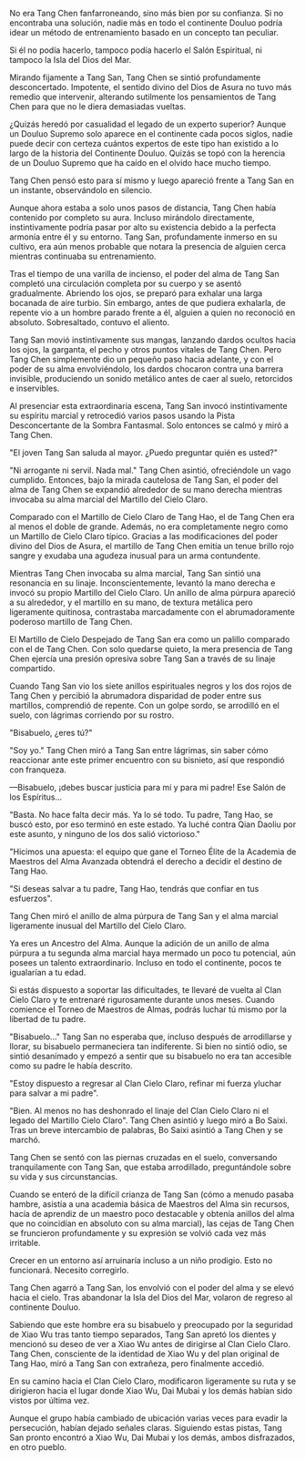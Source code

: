 
No era Tang Chen fanfarroneando, sino más bien por su confianza. Si no encontraba una solución, nadie más en todo el continente Douluo podría idear un método de entrenamiento basado en un concepto tan peculiar.

Si él no podía hacerlo, tampoco podía hacerlo el Salón Espiritual, ni tampoco la Isla del Dios del Mar.

Mirando fijamente a Tang San, Tang Chen se sintió profundamente desconcertado. Impotente, el sentido divino del Dios de Asura no tuvo más remedio que intervenir, alterando sutilmente los pensamientos de Tang Chen para que no le diera demasiadas vueltas.

¿Quizás heredó por casualidad el legado de un experto superior? Aunque un Douluo Supremo solo aparece en el continente cada pocos siglos, nadie puede decir con certeza cuántos expertos de este tipo han existido a lo largo de la historia del Continente Douluo. Quizás se topó con la herencia de un Douluo Supremo que ha caído en el olvido hace mucho tiempo.

Tang Chen pensó esto para sí mismo y luego apareció frente a Tang San en un instante, observándolo en silencio.

Aunque ahora estaba a solo unos pasos de distancia, Tang Chen había contenido por completo su aura. Incluso mirándolo directamente, instintivamente podría pasar por alto su existencia debido a la perfecta armonía entre él y su entorno. Tang San, profundamente inmerso en su cultivo, era aún menos probable que notara la presencia de alguien cerca mientras continuaba su entrenamiento.

Tras el tiempo de una varilla de incienso, el poder del alma de Tang San completó una circulación completa por su cuerpo y se asentó gradualmente. Abriendo los ojos, se preparó para exhalar una larga bocanada de aire turbio. Sin embargo, antes de que pudiera exhalarla, de repente vio a un hombre parado frente a él, alguien a quien no reconoció en absoluto. Sobresaltado, contuvo el aliento.

Tang San movió instintivamente sus mangas, lanzando dardos ocultos hacia los ojos, la garganta, el pecho y otros puntos vitales de Tang Chen. Pero Tang Chen simplemente dio un pequeño paso hacia adelante, y con el poder de su alma envolviéndolo, los dardos chocaron contra una barrera invisible, produciendo un sonido metálico antes de caer al suelo, retorcidos e inservibles.

Al presenciar esta extraordinaria escena, Tang San invocó instintivamente su espíritu marcial y retrocedió varios pasos usando la Pista Desconcertante de la Sombra Fantasmal. Solo entonces se calmó y miró a Tang Chen.

"El joven Tang San saluda al mayor. ¿Puedo preguntar quién es usted?"

"Ni arrogante ni servil. Nada mal." Tang Chen asintió, ofreciéndole un vago cumplido. Entonces, bajo la mirada cautelosa de Tang San, el poder del alma de Tang Chen se expandió alrededor de su mano derecha mientras invocaba su alma marcial del Martillo del Cielo Claro.

Comparado con el Martillo de Cielo Claro de Tang Hao, el de Tang Chen era al menos el doble de grande. Además, no era completamente negro como un Martillo de Cielo Claro típico. Gracias a las modificaciones del poder divino del Dios de Asura, el martillo de Tang Chen emitía un tenue brillo rojo sangre y exudaba una agudeza inusual para un arma contundente.

Mientras Tang Chen invocaba su alma marcial, Tang San sintió una resonancia en su linaje. Inconscientemente, levantó la mano derecha e invocó su propio Martillo del Cielo Claro. Un anillo de alma púrpura apareció a su alrededor, y el martillo en su mano, de textura metálica pero ligeramente quitinosa, contrastaba marcadamente con el abrumadoramente poderoso martillo de Tang Chen.

El Martillo de Cielo Despejado de Tang San era como un palillo comparado con el de Tang Chen. Con solo quedarse quieto, la mera presencia de Tang Chen ejercía una presión opresiva sobre Tang San a través de su linaje compartido.

Cuando Tang San vio los siete anillos espirituales negros y los dos rojos de Tang Chen y percibió la abrumadora disparidad de poder entre sus martillos, comprendió de repente. Con un golpe sordo, se arrodilló en el suelo, con lágrimas corriendo por su rostro.

"Bisabuelo, ¿eres tú?"

"Soy yo." Tang Chen miró a Tang San entre lágrimas, sin saber cómo reaccionar ante este primer encuentro con su bisnieto, así que respondió con franqueza.

—Bisabuelo, ¡debes buscar justicia para mí y para mi padre! Ese Salón de los Espíritus...

"Basta. No hace falta decir más. Ya lo sé todo. Tu padre, Tang Hao, se buscó esto, por eso terminó en este estado. Ya luché contra Qian Daoliu por este asunto, y ninguno de los dos salió victorioso."

"Hicimos una apuesta: el equipo que gane el Torneo Élite de la Academia de Maestros del Alma Avanzada obtendrá el derecho a decidir el destino de Tang Hao.

"Si deseas salvar a tu padre, Tang Hao, tendrás que confiar en tus esfuerzos".

Tang Chen miró el anillo de alma púrpura de Tang San y el alma marcial ligeramente inusual del Martillo del Cielo Claro.

Ya eres un Ancestro del Alma. Aunque la adición de un anillo de alma púrpura a tu segunda alma marcial haya mermado un poco tu potencial, aún posees un talento extraordinario. Incluso en todo el continente, pocos te igualarían a tu edad.

Si estás dispuesto a soportar las dificultades, te llevaré de vuelta al Clan Cielo Claro y te entrenaré rigurosamente durante unos meses. Cuando comience el Torneo de Maestros de Almas, podrás luchar tú mismo por la libertad de tu padre.

"Bisabuelo..." Tang San no esperaba que, incluso después de arrodillarse y llorar, su bisabuelo permaneciera tan indiferente. Si bien no sintió odio, se sintió desanimado y empezó a sentir que su bisabuelo no era tan accesible como su padre le había descrito.

"Estoy dispuesto a regresar al Clan Cielo Claro, refinar mi fuerza y ​​luchar para salvar a mi padre".

"Bien. Al menos no has deshonrado el linaje del Clan Cielo Claro ni el legado del Martillo Cielo Claro". Tang Chen asintió y luego miró a Bo Saixi. Tras un breve intercambio de palabras, Bo Saixi asintió a Tang Chen y se marchó.

Tang Chen se sentó con las piernas cruzadas en el suelo, conversando tranquilamente con Tang San, que estaba arrodillado, preguntándole sobre su vida y sus circunstancias.

Cuando se enteró de la difícil crianza de Tang San (cómo a menudo pasaba hambre, asistía a una academia básica de Maestros del Alma sin recursos, hacía de aprendiz de un maestro poco destacable y obtenía anillos del alma que no coincidían en absoluto con su alma marcial), las cejas de Tang Chen se fruncieron profundamente y su expresión se volvió cada vez más irritable.

Crecer en un entorno así arruinaría incluso a un niño prodigio. Esto no funcionará. Necesito corregirlo.

Tang Chen agarró a Tang San, los envolvió con el poder del alma y se elevó hacia el cielo. Tras abandonar la Isla del Dios del Mar, volaron de regreso al continente Douluo.

Sabiendo que este hombre era su bisabuelo y preocupado por la seguridad de Xiao Wu tras tanto tiempo separados, Tang San apretó los dientes y mencionó su deseo de ver a Xiao Wu antes de dirigirse al Clan Cielo Claro. Tang Chen, consciente de la identidad de Xiao Wu y del plan original de Tang Hao, miró a Tang San con extrañeza, pero finalmente accedió.

En su camino hacia el Clan Cielo Claro, modificaron ligeramente su ruta y se dirigieron hacia el lugar donde Xiao Wu, Dai Mubai y los demás habían sido vistos por última vez.

Aunque el grupo había cambiado de ubicación varias veces para evadir la persecución, habían dejado señales claras. Siguiendo estas pistas, Tang San pronto encontró a Xiao Wu, Dai Mubai y los demás, ambos disfrazados, en otro pueblo.